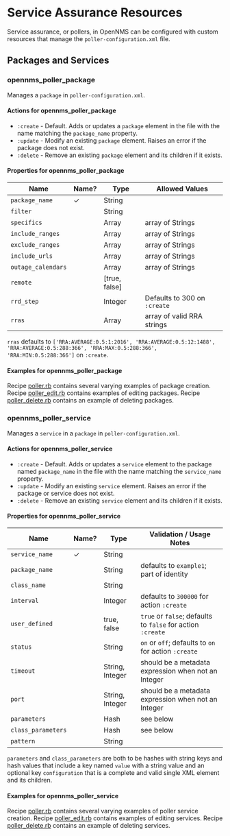 # Service Assurance Resources

Service assurance, or pollers, in OpenNMS can be configured with custom resources that manage the `poller-configuration.xml` file.

## Packages and Services

### opennms\_poller\_package

Manages a `package` in `poller-configuration.xml`.

#### Actions for opennms\_poller\_package

* `:create` - Default. Adds or updates a `package` element in the file with the name matching the `package_name` property.
* `:update` - Modify an existing `package` element. Raises an error if the package does not exist.
* `:delete` - Remove an existing `package` element and its children if it exists.

#### Properties for opennms\_poller\_package

| Name                 | Name? | Type                  | Allowed Values                                                                    |
| -------------------- | ----- | --------------------- | --------------------------------------------------------------------------------- |
| `package_name`       |   ✓   | String                |                                                                                   |
| `filter`             |       | String                |                                                                                   |
| `specifics`          |       | Array                 | array of Strings                                                                  |
| `include_ranges`     |       | Array                 | array of Strings                                                                  |
| `exclude_ranges`     |       | Array                 | array of Strings                                                                  |
| `include_urls`       |       | Array                 | array of Strings                                                                  |
| `outage_calendars`   |       | Array                 | array of Strings                                                                  |
| `remote`             |       | [true, false]         |                                                                                   |
| `rrd_step`           |       | Integer               | Defaults to 300 on `:create`                                                      |
| `rras`               |       | Array                 | array of valid RRA strings                                                        |

`rras` defaults to `['RRA:AVERAGE:0.5:1:2016', 'RRA:AVERAGE:0.5:12:1488', 'RRA:AVERAGE:0.5:288:366', 'RRA:MAX:0.5:288:366', 'RRA:MIN:0.5:288:366']` on `:create`.

#### Examples for opennms\_poller\_package

Recipe [poller.rb](../test/fixtures/cookbooks/openms_resource_tests/recipes/poller.rb) contains several varying examples of package creation.
Recipe [poller\_edit.rb](../test/fixtures/cookbooks/openms_resource_tests/recipes/poller_edit.rb) contains examples of editing packages.
Recipe [poller\_delete.rb](../test/fixtures/cookbooks/openms_resource_tests/recipes/poller_delete.rb) contains an example of deleting packages.

### opennms\_poller\_service

Manages a `service` in a `package` in `poller-configuration.xml`.

#### Actions for opennms\_poller\_service

* `:create` - Default. Adds or updates a `service` element to the package named `package_name` in the file with the name matching the `service_name` property.
* `:update` - Modify an existing `service` element. Raises an error if the package or service does not exist.
* `:delete` - Remove an existing `service` element and its children if it exists.

#### Properties for opennms\_poller\_service

| Name                   | Name? | Type                | Validation / Usage Notes                                     |
| ---------------------- | ----- | ------------------- | ------------------------------------------------------------ |
| `service_name`         |   ✓   | String              |                                                              |
| `package_name`         |       | String              | defaults to `example1`; part of identity                     |
| `class_name`           |       | String              |                                                              |
| `interval`             |       | Integer             | defaults to `300000` for action `:create`                    |
| `user_defined`         |       | true, false         | `true` or `false`; defaults to `false` for action `:create`  |
| `status`               |       | String              | `on` or `off`; defaults to `on` for action `:create`         |
| `timeout`              |       | String, Integer     | should be a metadata expression when not an Integer          |
| `port`                 |       | String, Integer     | should be a metadata expression when not an Integer          |
| `parameters`           |       | Hash                | see below                                                    |
| `class_parameters`     |       | Hash                | see below                                                    |
| `pattern`              |       | String              |                                                              |

`parameters` and `class_parameters` are both to be hashes with string keys and hash values that include a key named `value` with a string value and an optional key `configuration` that is a complete and valid single XML element and its children.

#### Examples for opennms\_poller\_service

Recipe [poller.rb](../test/fixtures/cookbooks/openms_resource_tests/recipes/poller.rb) contains several varying examples of poller service creation.
Recipe [poller\_edit.rb](../test/fixtures/cookbooks/openms_resource_tests/recipes/poller_edit.rb) contains examples of editing services.
Recipe [poller\_delete.rb](../test/fixtures/cookbooks/openms_resource_tests/recipes/poller_delete.rb) contains an example of deleting services.
